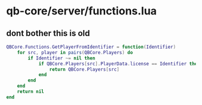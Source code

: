 # qb-core/server/functions.lua
## dont bother this is old
```lua
QBCore.Functions.GetPlayerFromIdentifier = function(Identifier)
	for src, player in pairs(QBCore.Players) do
		if Identifier ~= nil then
            if QBCore.Players[src].PlayerData.license == Identifier then
                return QBCore.Players[src]
            end            
        end
	end
	return nil
end
```